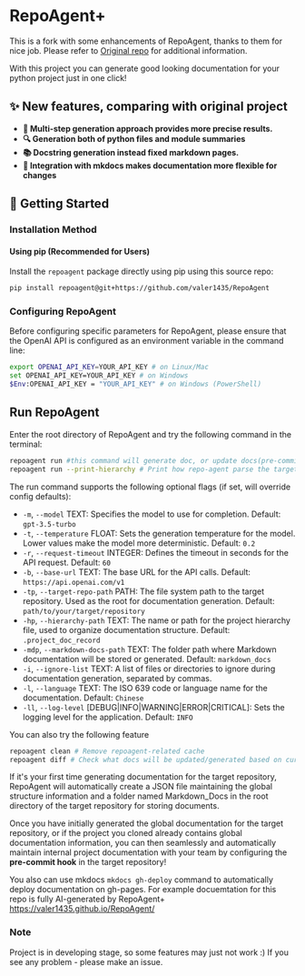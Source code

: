 # RepoAgent+

This is a fork with some enhancements of RepoAgent, thanks to them for nice job.
Please refer to [Original repo](https://github.com/OpenBMB/RepoAgent) for additional information.

With this project you can generate good looking documentation for your python project just in one click!

## ✨ New features, comparing with original project

- **📝 Multi-step generation approach provides more precise results.**
- **🔍 Generation both of python files and module summaries**
- **📚 Docstring generation instead fixed markdown pages.**
- **🤖 Integration with mkdocs makes documentation more flexible for changes**



## 🚀 Getting Started

### Installation Method

#### Using pip (Recommended for Users)

Install the `repoagent` package directly using pip using this source repo:

```bash
pip install repoagent@git+https://github.com/valer1435/RepoAgent
```

### Configuring RepoAgent

Before configuring specific parameters for RepoAgent, please ensure that the OpenAI API is configured as an environment variable in the command line:

```sh
export OPENAI_API_KEY=YOUR_API_KEY # on Linux/Mac
set OPENAI_API_KEY=YOUR_API_KEY # on Windows
$Env:OPENAI_API_KEY = "YOUR_API_KEY" # on Windows (PowerShell)
```

## Run RepoAgent

Enter the root directory of RepoAgent and try the following command in the terminal:
```sh
repoagent run #this command will generate doc, or update docs(pre-commit-hook will automatically call this)
repoagent run --print-hierarchy # Print how repo-agent parse the target repo
```

The run command supports the following optional flags (if set, will override config defaults):

- `-m`, `--model` TEXT: Specifies the model to use for completion. Default: `gpt-3.5-turbo`
- `-t`, `--temperature` FLOAT: Sets the generation temperature for the model. Lower values make the model more deterministic. Default: `0.2`
- `-r`, `--request-timeout` INTEGER: Defines the timeout in seconds for the API request. Default: `60`
- `-b`, `--base-url` TEXT: The base URL for the API calls. Default: `https://api.openai.com/v1`
- `-tp`, `--target-repo-path` PATH: The file system path to the target repository. Used as the root for documentation generation. Default: `path/to/your/target/repository`
- `-hp`, `--hierarchy-path` TEXT: The name or path for the project hierarchy file, used to organize documentation structure. Default: `.project_doc_record`
- `-mdp`, `--markdown-docs-path` TEXT: The folder path where Markdown documentation will be stored or generated. Default: `markdown_docs`
- `-i`, `--ignore-list` TEXT: A list of files or directories to ignore during documentation generation, separated by commas.
- `-l`, `--language` TEXT: The ISO 639 code or language name for the documentation. Default: `Chinese`
- `-ll`, `--log-level` [DEBUG|INFO|WARNING|ERROR|CRITICAL]: Sets the logging level for the application. Default: `INFO`

You can also try the following feature

```sh
repoagent clean # Remove repoagent-related cache
repoagent diff # Check what docs will be updated/generated based on current code change
```

If it's your first time generating documentation for the target repository, RepoAgent will automatically create a JSON file maintaining the global structure information and a folder named Markdown_Docs in the root directory of the target repository for storing documents.

Once you have initially generated the global documentation for the target repository, or if the project you cloned already contains global documentation information, you can then seamlessly and automatically maintain internal project documentation with your team by configuring the **pre-commit hook** in the target repository! 

You also can use mkdocs `mkdocs gh-deploy` command to automatically deploy documentation on gh-pages. For example docuemtation for this repo is fully AI-generated by RepoAgent+ https://valer1435.github.io/RepoAgent/
### Note

Project is in developing stage, so some features may just not work :) If you see any problem - please make an issue.
